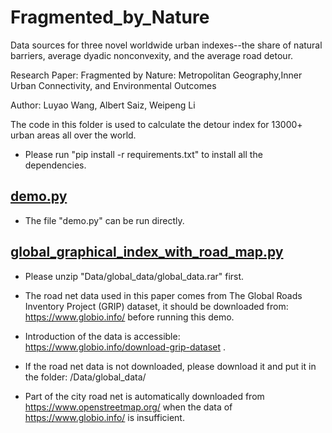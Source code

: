 # Fragmented_by_Nature
Data sources for three novel worldwide urban indexes--the share of natural barriers, average dyadic nonconvexity, and the average road detour.

Research Paper: Fragmented by Nature: Metropolitan Geography,Inner Urban Connectivity, and Environmental Outcomes

Author: Luyao Wang, Albert Saiz, Weipeng Li

The code in this folder is used to calculate the detour index for 13000+ urban areas all over the world.

* Please run "pip install -r requirements.txt" to install all the dependencies.

## [demo.py](demo.py)
* The file "demo.py" can be run directly. 

## [global_graphical_index_with_road_map.py](global_graphical_index_with_road_map.py)
* Please unzip "Data/global_data/global_data.rar" first.

* The road net data used in this paper comes from The Global Roads Inventory Project (GRIP) dataset, 
it should be downloaded from: https://www.globio.info/ before running this demo.

* Introduction of the data is accessible: https://www.globio.info/download-grip-dataset .

* If the road net data is not downloaded, please download it and put it in the folder: /Data/global_data/
    
* Part of the city road net is automatically downloaded from https://www.openstreetmap.org/ 
when the data of https://www.globio.info/ is insufficient.

